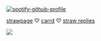 [![spotify-github-profile](https://spotify-github-profile.kittinanx.com/api/view?uid=wjdes5kajmt1gqhbzctuzbgid&cover_image=true&theme=natemoo-re&show_offline=false&background_color=121212&interchange=true&bar_color=53b14f&bar_color_cover=false)](https://github.com/kittinan/spotify-github-profile) 

[strawpage](https://arminsu.straw.page/) ‪♡ [carrd](https://arrlertt.carrd.co/) ‪♡ [straw replies](https://jazzyarlert.straw.page/)


![](https://cdn.cdnstep.com/eFElt5N5NYdwUYTRkmHo/7.png)





 
 
 

